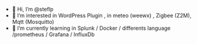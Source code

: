 - 👋 Hi, I’m @steflp
- 👀 I’m interested in WordPress Plugin , in meteo (weewx) , Zigbee (Z2M), Mqtt (Mosquitto)
- 🌱 I’m currently learning in Splunk / Docker / differents language /prometheus / Grafana / InfluxDb 


